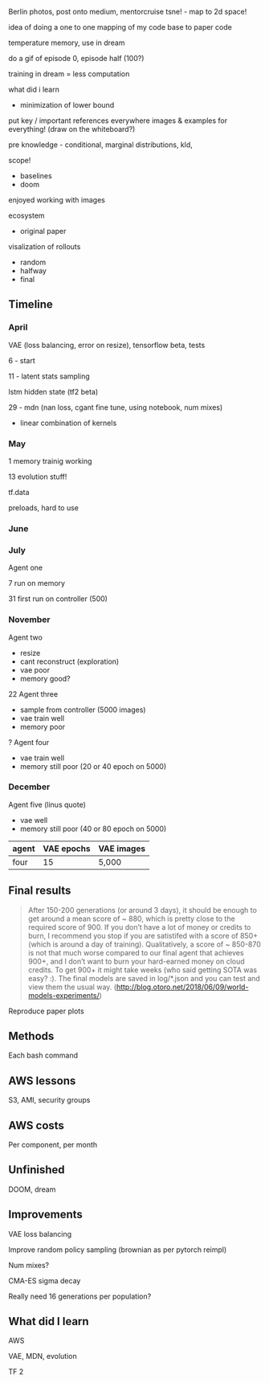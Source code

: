 Berlin photos, post onto medium, mentorcruise
tsne! - map to 2d space!

idea of doing a one to one mapping of my code base to paper code

temperature memory, use in dream

do a gif of episode 0, episode half (100?)

training in dream = less computation



what did i learn
- minimization of lower bound

put key / important references everywhere
images & examples for everything! (draw on the whiteboard?)

pre knowledge - conditional, marginal distributions, kld, 

scope!
- baselines
- doom

enjoyed working with images

ecosystem
- original paper

visalization of rollouts
- random
- halfway
- final

## Timeline

### April

VAE (loss balancing, error on resize), tensorflow beta, tests

6 - start

11 - latent stats sampling

lstm hidden state (tf2 beta)

29 - mdn (nan loss, cgant fine tune, using notebook, num mixes)
- linear combination of kernels

### May

1 memory trainig working

13 evolution stuff!

tf.data

preloads, hard to use

### June

### July

Agent one 

7 run on memory

31 first run on controller (500)

### November

Agent two
- resize
- cant reconstruct (exploration)
- vae poor
- memory good?

22 Agent three
- sample from controller (5000 images)
- vae train well
- memory poor

? Agent four
- vae train well
- memory still poor (20 or 40 epoch on 5000)

### December

Agent five (linus quote)
- vae well
- memory still poor (40 or 80 epoch on 5000)

| agent | VAE epochs | VAE images
|---|---|---|
|four| 15 | 5,000

## Final results

> After 150-200 generations (or around 3 days), it should be enough to get around a mean score of ~ 880, which is pretty close to the required score of 900. If you don’t have a lot of money or credits to burn, I recommend you stop if you are satistifed with a score of 850+ (which is around a day of training). Qualitatively, a score of ~ 850-870 is not that much worse compared to our final agent that achieves 900+, and I don’t want to burn your hard-earned money on cloud credits. To get 900+ it might take weeks (who said getting SOTA was easy? :). The final models are saved in log/*.json and you can test and view them the usual way. (http://blog.otoro.net/2018/06/09/world-models-experiments/)

Reproduce paper plots

## Methods

Each bash command

## AWS lessons 

S3, AMI, security groups

## AWS costs

Per component, per month

## Unfinished

DOOM, dream

## Improvements

VAE loss balancing

Improve random policy sampling (brownian as per pytorch reimpl)

Num mixes?

CMA-ES sigma decay

Really need 16 generations per population?

## What did I learn

AWS

VAE, MDN, evolution

TF 2

